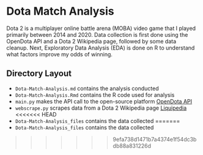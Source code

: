 # Dota Match Analysis
Dota 2 is a multiplayer online battle arena (MOBA) video game that I played primarily between 2014 and 2020. Data collection is first done using the OpenDota API and a Dota 2 Wikipedia page, followed by some data cleanup. Next, Exploratory Data Analysis (EDA) is done on R to understand what factors improve my odds of winning.

## Directory Layout
- `Dota-Match-Analysis.md` contains the analysis conducted
- `Dota-Match-Analysis.Rmd` contains the R code used for analysis
- `main.py` makes the API call to the open-source platform [OpenDota API](https://docs.opendota.com/)
- `webscrape.py` scrapes data from a Dota 2 Wikipedia page [Liquipedia](https://liquipedia.net/dota2/Hero_Roles)
<<<<<<< HEAD
- `Dota-Match-Analysis_files` contains the data collected
=======
- `Dota-Match-Analysis_files` contains the data collected
>>>>>>> 9efa738d1471b7a4374e1f54dc3bdb88a831226d
